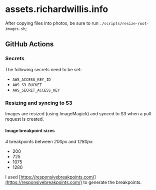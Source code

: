 # assets.richardwillis.info

After copying files into photos, be sure to run `./scripts/resize-root-images.sh`;

## GitHub Actions

### Secrets

The following secrets need to be set:

- `AWS_ACCESS_KEY_ID`
- `AWS_S3_BUCKET`
- `AWS_SECRET_ACCESS_KEY`

### Resizing and syncing to S3

Images are resized (using ImageMagick) and synced to S3 when a pull request is created.

#### Image breakpoint sizes

*4* breakpoints between *200px* and *1280px*:

- 200
- 725
- 1075
- 1280

I used [https://responsivebreakpoints.com/](https://responsivebreakpoints.com/) to generate the breakpoints.
